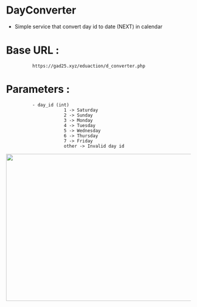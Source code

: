 # DayConverter

  - Simple service that convert day id to date (NEXT) in calendar  

  # Base URL :
   
              https://gad25.xyz/eduaction/d_converter.php

 # Parameters :
              - day_id (int)
                          1 -> Saturday
                          2 -> Sunday
                          3 -> Monday   
                          4 -> Tuesday
                          5 -> Wednesday
                          6 -> Thursday
                          7 -> Friday
                          other -> Invalid day id


<img src="https://user-images.githubusercontent.com/25991597/89605754-9a014c80-d86e-11ea-9feb-f553eb7e7c6f.PNG" width="700" height="400" />
